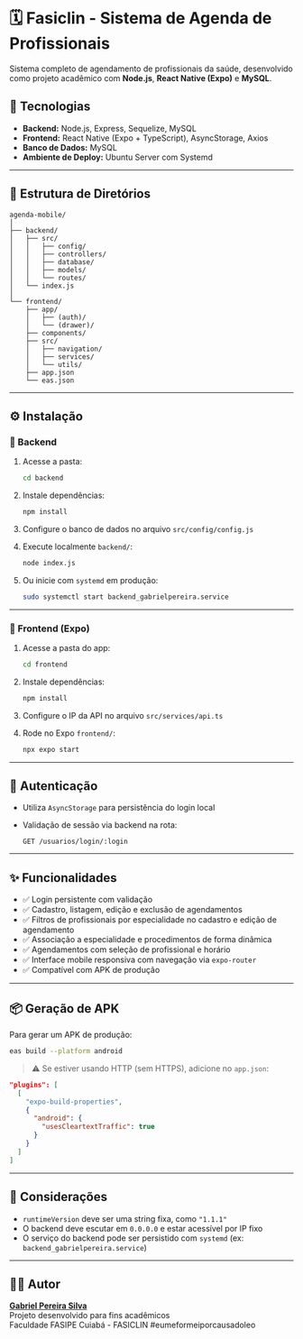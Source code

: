 # 🗓️ Fasiclin - Sistema de Agenda de Profissionais

Sistema completo de agendamento de profissionais da saúde, desenvolvido como projeto acadêmico com **Node.js**, **React Native (Expo)** e **MySQL**.

## 🚀 Tecnologias

- **Backend:** Node.js, Express, Sequelize, MySQL
- **Frontend:** React Native (Expo + TypeScript), AsyncStorage, Axios
- **Banco de Dados:** MySQL
- **Ambiente de Deploy:** Ubuntu Server com Systemd

---

## 🧱 Estrutura de Diretórios

```
agenda-mobile/
│
├── backend/
│   ├── src/
│   │   ├── config/
│   │   ├── controllers/
│   │   ├── database/
│   │   ├── models/
│   │   └── routes/
│   └── index.js
│
└── frontend/
    ├── app/
    │   ├── (auth)/
    │   └── (drawer)/
    ├── components/
    ├── src/
    │   ├── navigation/
    │   ├── services/
    │   └── utils/
    ├── app.json
    └── eas.json
```

---

## ⚙️ Instalação

### 🔧 Backend

1. Acesse a pasta:

   ```bash
   cd backend
   ```

2. Instale dependências:

   ```bash
   npm install
   ```

3. Configure o banco de dados no arquivo `src/config/config.js`

4. Execute localmente `backend/`:

   ```bash
   node index.js
   ```

5. Ou inicie com `systemd` em produção:

   ```bash
   sudo systemctl start backend_gabrielpereira.service
   ```

---

### 📱 Frontend (Expo)

1. Acesse a pasta do app:

   ```bash
   cd frontend
   ```

2. Instale dependências:

   ```bash
   npm install
   ```

3. Configure o IP da API no arquivo `src/services/api.ts`

4. Rode no Expo `frontend/`:

   ```bash
   npx expo start
   ```

---

## 🔐 Autenticação

- Utiliza `AsyncStorage` para persistência do login local
- Validação de sessão via backend na rota:

  ```
  GET /usuarios/login/:login
  ```

---

## ✨ Funcionalidades

- ✅ Login persistente com validação
- ✅ Cadastro, listagem, edição e exclusão de agendamentos
- ✅ Filtros de profissionais por especialidade no cadastro e edição de agendamento
- ✅ Associação a especialidade e procedimentos de forma dinâmica
- ✅ Agendamentos com seleção de profissional e horário
- ✅ Interface mobile responsiva com navegação via `expo-router`
- ✅ Compatível com APK de produção

---

## 📦 Geração de APK

Para gerar um APK de produção:

```bash
eas build --platform android
```

> ⚠️ Se estiver usando HTTP (sem HTTPS), adicione no `app.json`:

```json
"plugins": [
  [
    "expo-build-properties",
    {
      "android": {
        "usesCleartextTraffic": true
      }
    }
  ]
]
```

---

## 🧠 Considerações

- `runtimeVersion` deve ser uma string fixa, como `"1.1.1"`
- O backend deve escutar em `0.0.0.0` e estar acessível por IP fixo
- O serviço do backend pode ser persistido com `systemd` (ex: `backend_gabrielpereira.service`)

---

## 👨‍💻 Autor

[**Gabriel Pereira Silva**](https://github.com/yami-matoi)  
Projeto desenvolvido para fins acadêmicos  
Faculdade FASIPE Cuiabá - FASICLIN
#eumeformeiporcausadoleo

